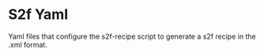 # S2f Yaml

Yaml files that configure the s2f-recipe script to generate a s2f recipe in the .xml format.